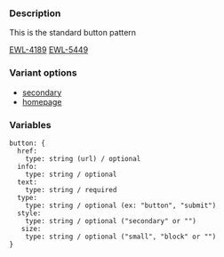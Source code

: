### Description
This is the standard button pattern

[EWL-4189](https://issues.ama-assn.org/browse/EWL-4189)
[EWL-5449](https://issues.ama-assn.org/browse/EWL-5449)

### Variant options
* [secondary](./?p=atoms-button-as-secondary)
* [homepage](./?p=atoms-button-as-homepage)

### Variables
~~~
button: {
  href:
    type: string (url) / optional
  info:
    type: string / optional
  text:
    type: string / required
  type:
    type: string / optional (ex: "button", "submit")
  style:
    type: string / optional ("secondary" or "")
   size:
    type: string / optional ("small", "block" or "")
}
~~~
